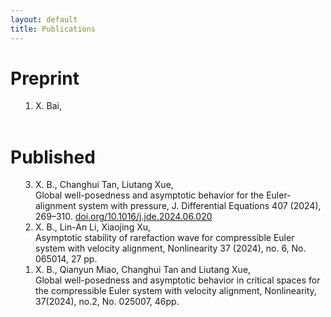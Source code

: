```yaml
---
layout: default
title: Publications
---
```

<style>
/* 去掉有序列表和无序列表的默认样式 */
ol, ul {
  margin: 0;
  padding: 0;
  list-style-type: none;
}

/* 为有序列表添加数字编号 */
ol {
  list-style-type: decimal;
  margin-left: 40px;
/*   counter-reset:sectioncounter; */
}
/* ol li:before {
content: "[" counter(sectioncounter) "]";
counter-increment: sectioncounter;
} */

/* 为无序列表添加实心圆点符号 */
ul {
  list-style-type: disc;
  margin-left: 20px;
}
</style>


<div id="home">
    <h1>Preprint</h1>
    <ol reversed="reversed">
        <li> X. Bai,  </li>
    </ol>
    <br>
    <h1>Published</h1>
    <ol reversed="reversed">
        <li> X. B., Changhui Tan, Liutang Xue,<br> Global well-posedness and asymptotic behavior for the Euler-alignment system with pressure,  J. Differential Equations 407 (2024), 269–310. <a href="https://doi.org/10.1016/j.jde.2024.06.020">doi.org/10.1016/j.jde.2024.06.020</a> </li>
      <li> X. B., Lin-An Li, Xiaojing Xu, <br>Asymptotic stability of rarefaction wave for compressible Euler system with velocity alignment, Nonlinearity 37 (2024), no. 6, No. 065014, 27 pp. </li>
      <li> X. B., Qianyun Miao, Changhui Tan and Liutang Xue, <br>Global well-posedness and asymptotic behavior in critical spaces for the compressible Euler system with velocity alignment, Nonlinearity, 37(2024), no.2, No. 025007, 46pp. </li>      
    </ol>
</div>

